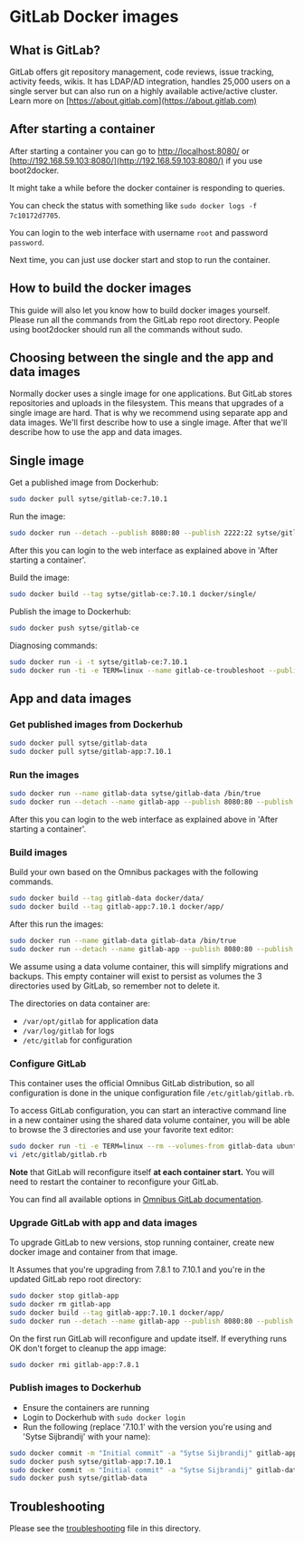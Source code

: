 # GitLab Docker images

## What is GitLab?

GitLab offers git repository management, code reviews, issue tracking, activity feeds, wikis. It has LDAP/AD integration, handles 25,000 users on a single server but can also run on a highly available active/active cluster.
Learn more on [https://about.gitlab.com](https://about.gitlab.com)

## After starting a container

After starting a container you can go to [http://localhost:8080/](http://localhost:8080/) or [http://192.168.59.103:8080/](http://192.168.59.103:8080/) if you use boot2docker.

It might take a while before the docker container is responding to queries.

You can check the status with something like `sudo docker logs -f 7c10172d7705`.

You can login to the web interface with username `root` and password `password`.

Next time, you can just use docker start and stop to run the container.

## How to build the docker images

This guide will also let you know how to build docker images yourself.
Please run all the commands from the GitLab repo root directory.
People using boot2docker should run all the commands without sudo.

## Choosing between the single and the app and data images

Normally docker uses a single image for one applications.
But GitLab stores repositories and uploads in the filesystem.
This means that upgrades of a single image are hard.
That is why we recommend using separate app and data images.
We'll first describe how to use a single image.
After that we'll describe how to use the app and data images.

## Single image

Get a published image from Dockerhub:

```bash
sudo docker pull sytse/gitlab-ce:7.10.1
```

Run the image:

```bash
sudo docker run --detach --publish 8080:80 --publish 2222:22 sytse/gitlab-ce:7.10.1
```

After this you can login to the web interface as explained above in 'After starting a container'.

Build the image:

```bash
sudo docker build --tag sytse/gitlab-ce:7.10.1 docker/single/
```

Publish the image to Dockerhub:

```bash
sudo docker push sytse/gitlab-ce
```

Diagnosing commands:

```bash
sudo docker run -i -t sytse/gitlab-ce:7.10.1
sudo docker run -ti -e TERM=linux --name gitlab-ce-troubleshoot --publish 8080:80 --publish 2222:22 sytse/gitlab-ce:7.10.1 bash /usr/local/bin/wrapper
```

## App and data images

### Get published images from Dockerhub

```bash
sudo docker pull sytse/gitlab-data
sudo docker pull sytse/gitlab-app:7.10.1
```

### Run the images

```bash
sudo docker run --name gitlab-data sytse/gitlab-data /bin/true
sudo docker run --detach --name gitlab-app --publish 8080:80 --publish 2222:22 --volumes-from gitlab-data sytse/gitlab-app:7.10.1
```

After this you can login to the web interface as explained above in 'After starting a container'.

### Build images

Build your own based on the Omnibus packages with the following commands.

```bash
sudo docker build --tag gitlab-data docker/data/
sudo docker build --tag gitlab-app:7.10.1 docker/app/
```

After this run the images:

```bash
sudo docker run --name gitlab-data gitlab-data /bin/true
sudo docker run --detach --name gitlab-app --publish 8080:80 --publish 2222:22 --volumes-from gitlab-data gitlab-app:7.10.1
```

We assume using a data volume container, this will simplify migrations and backups.
This empty container will exist to persist as volumes the 3 directories used by GitLab, so remember not to delete it.

The directories on data container are:

- `/var/opt/gitlab` for application data
- `/var/log/gitlab` for logs
- `/etc/gitlab` for configuration

### Configure GitLab

This container uses the official Omnibus GitLab distribution, so all configuration is done in the unique configuration file `/etc/gitlab/gitlab.rb`.

To access GitLab configuration, you can start an interactive command line in a new container using the shared data volume container, you will be able to browse the 3 directories and use your favorite text editor:

```bash
sudo docker run -ti -e TERM=linux --rm --volumes-from gitlab-data ubuntu
vi /etc/gitlab/gitlab.rb
```

**Note** that GitLab will reconfigure itself **at each container start.** You will need to restart the container to reconfigure your GitLab.

You can find all available options in [Omnibus GitLab documentation](https://gitlab.com/gitlab-org/omnibus-gitlab/blob/master/README.md#configuration).

### Upgrade GitLab with app and data images

To upgrade GitLab to new versions, stop running container, create new docker image and container from that image.

It Assumes that you're upgrading from 7.8.1 to 7.10.1 and you're in the updated GitLab repo root directory:

```bash
sudo docker stop gitlab-app
sudo docker rm gitlab-app
sudo docker build --tag gitlab-app:7.10.1 docker/app/
sudo docker run --detach --name gitlab-app --publish 8080:80 --publish 2222:22 --volumes-from gitlab-data gitlab-app:7.10.1
```

On the first run GitLab will reconfigure and update itself. If everything runs OK don't forget to cleanup the app image:

```bash
sudo docker rmi gitlab-app:7.8.1
```

### Publish images to Dockerhub

- Ensure the containers are running
- Login to Dockerhub with `sudo docker login`
- Run the following (replace '7.10.1' with the version you're using and 'Sytse Sijbrandij' with your name):

```bash
sudo docker commit -m "Initial commit" -a "Sytse Sijbrandij" gitlab-app sytse/gitlab-app:7.10.1
sudo docker push sytse/gitlab-app:7.10.1
sudo docker commit -m "Initial commit" -a "Sytse Sijbrandij" gitlab-data sytse/gitlab-data
sudo docker push sytse/gitlab-data
```

## Troubleshooting

Please see the [troubleshooting](troubleshooting.md) file in this directory.
